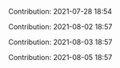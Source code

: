 Contribution: 2021-07-28 18:54

Contribution: 2021-08-02 18:57

Contribution: 2021-08-03 18:57

Contribution: 2021-08-05 18:57

